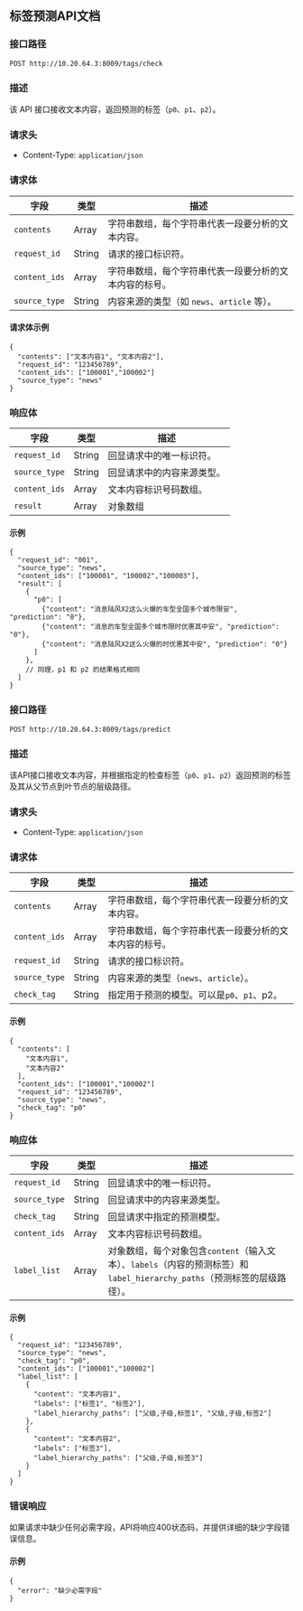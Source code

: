 ## 标签预测API文档

### 接口路径

```
POST http://10.20.64.3:8009/tags/check
```

### 描述

该 API 接口接收文本内容，返回预测的标签（`p0`、`p1`、`p2`）。

### 请求头

- Content-Type: `application/json`

### 请求体

| 字段            | 类型   | 描述                             |
|---------------| ------ |--------------------------------|
| `contents`    | Array  | 字符串数组，每个字符串代表一段要分析的文本内容。       |
| `request_id`  | String | 请求的接口标识符。                      |
| `content_ids` | Array  | 字符串数组，每个字符串代表一段要分析的文本内容的标号。    |
| `source_type` | String | 内容来源的类型（如 `news`、`article` 等）。 |

#### 请求体示例

```
{
  "contents": ["文本内容1", "文本内容2"],
  "request_id": "123456789",
  "content_ids": ["100001","100002"]
  "source_type": "news"
}
```


### 响应体

| 字段            | 类型      | 描述            |
|---------------|---------|---------------|
| `request_id`  | String  | 回显请求中的唯一标识符。  |
| `source_type` | String  | 回显请求中的内容来源类型。 |
| `content_ids` | Array   | 文本内容标识号码数组。   |
| `result`      | Array   | 对象数组          |

#### 示例

```
{
  "request_id": "001",
  "source_type": "news",
  "content_ids": ["100001", "100002","100003"],
  "result": [
    {
      "p0": [
        {"content": "消息陆风X2这么火爆的车型全国多个城市限安", "prediction": "0"},
        {"content": "消息的车型全国多个城市限时优惠其中安", "prediction": "0"},
        {"content": "消息陆风X2这么火爆的时优惠其中安", "prediction": "0"}
      ]
    },
    // 同理，p1 和 p2 的结果格式相同
  ]
}

```

### 接口路径

```
POST http://10.20.64.3:8009/tags/predict
```

### 描述

该API接口接收文本内容，并根据指定的检查标签（`p0`、`p1`、`p2`）返回预测的标签及其从父节点到叶节点的层级路径。

### 请求头

- Content-Type: `application/json`

### 请求体

| 字段            | 类型   | 描述                         |
|---------------| ------ |----------------------------|
| `contents`    | Array  | 字符串数组，每个字符串代表一段要分析的文本内容。   |
| `content_ids` | Array  | 字符串数组，每个字符串代表一段要分析的文本内容的标号。   |
| `request_id`  | String | 请求的接口标识符。                  |
| `source_type` | String | 内容来源的类型（`news`、`article`）。 |
| `check_tag`   | String | 指定用于预测的模型。可以是`p0`、`p1`、p2。 |

#### 示例

```
{
  "contents": [
    "文本内容1",
    "文本内容2"
  ],
  "content_ids": ["100001","100002"]
  "request_id": "123456789",
  "source_type": "news",
  "check_tag": "p0"
}
```

### 响应体

| 字段          | 类型   | 描述                                                         |
| ------------- | ------ | ------------------------------------------------------------ |
| `request_id`  | String | 回显请求中的唯一标识符。                                     |
| `source_type` | String | 回显请求中的内容来源类型。                                   |
| `check_tag`   | String | 回显请求中指定的预测模型。                                   |
| `content_ids` | Array   | 文本内容标识号码数组。   |
| `label_list`  | Array  | 对象数组，每个对象包含`content`（输入文本）、`labels`（内容的预测标签）和`label_hierarchy_paths`（预测标签的层级路径）。 |

#### 示例

```
{
  "request_id": "123456789",
  "source_type": "news",
  "check_tag": "p0",
  "content_ids": ["100001","100002"]
  "label_list": [
    {
      "content": "文本内容1",
      "labels": ["标签1", "标签2"],
      "label_hierarchy_paths": ["父级,子级,标签1", "父级,子级,标签2"]
    },
    {
      "content": "文本内容2",
      "labels": ["标签3"],
      "label_hierarchy_paths": ["父级,子级,标签3"]
    }
  ]
}
```

### 错误响应

如果请求中缺少任何必需字段，API将响应400状态码，并提供详细的缺少字段错误信息。

#### 示例

```
{
  "error": "缺少必需字段"
}
```


